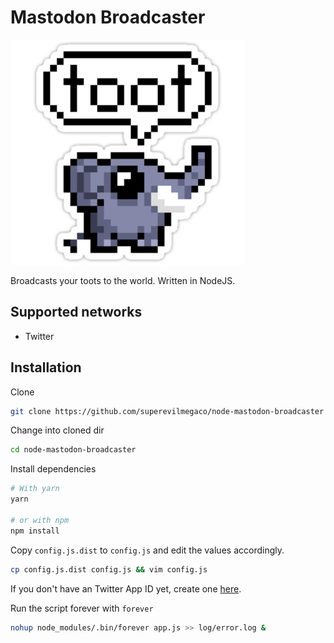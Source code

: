 # Mastodon Broadcaster

![](mastodon-broadcaster.png)

Broadcasts your toots to the world.
Written in NodeJS.

## Supported networks

- Twitter

## Installation

Clone

```bash
git clone https://github.com/superevilmegaco/node-mastodon-broadcaster
```

Change into cloned dir

```bash
cd node-mastodon-broadcaster
```

Install dependencies

```bash
# With yarn
yarn

# or with npm
npm install
```

Copy `config.js.dist` to `config.js` and edit the values accordingly.

```bash
cp config.js.dist config.js && vim config.js
```

If you don't have an Twitter App ID yet,
create one [here](https://apps.twitter.com/app/new).

Run the script forever with `forever`

```bash
nohup node_modules/.bin/forever app.js >> log/error.log &
```

